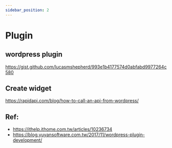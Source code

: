 ```yaml
---
sidebar_position: 2
---
```


# Plugin
## wordpress plugin
https://gist.github.com/lucasmshepherd/993e1b4177574d0abfabd9977264c580
## Create widget
https://rapidapi.com/blog/how-to-call-an-api-from-wordpress/

## Ref:
- https://ithelp.ithome.com.tw/articles/10236734
- https://blog.yuyansoftware.com.tw/2017/11/wordpress-plugin-development/
